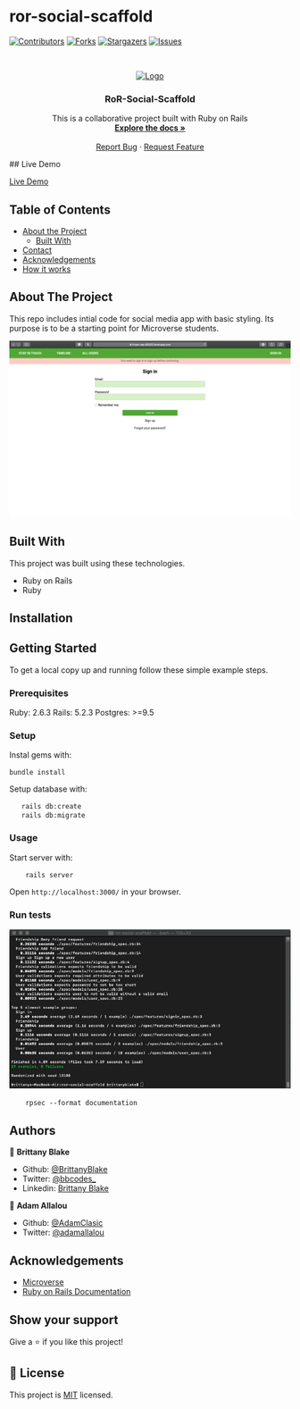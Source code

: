 # ror-social-scaffold

<!--
*** Thanks for checking out this README Template. If you have a suggestion that would
*** make this better, please fork the repo and create a pull request or simply open
*** an issue with the tag "enhancement".
*** Thanks again! Now go create something AMAZING! :D
-->

<!-- PROJECT SHIELDS -->
<!--
*** I'm using markdown "reference style" links for readability.
*** Reference links are enclosed in brackets [ ] instead of parentheses ( ).
*** See the bottom of this document for the declaration of the reference variables
*** for contributors-url, forks-url, etc. This is an optional, concise syntax you may use.
*** https://www.markdownguide.org/basic-syntax/#reference-style-links
-->
[![Contributors][contributors-shield]][contributors-url]
[![Forks][forks-shield]][forks-url]
[![Stargazers][stars-shield]][stars-url]
[![Issues][issues-shield]][issues-url]

<!-- PROJECT LOGO -->
<br />
<p align="center">
  <a href="https://github.com/adamclasic/ror-social-scaffold">
    <img src="https://course_report_production.s3.amazonaws.com/rich/rich_files/rich_files/5726/s300/icon-white-on-murple-copy.png" alt="Logo" width="80" height="80">
  </a>

  <h3 align="center">RoR-Social-Scaffold</h3>

  <p align="center">
    This is a collaborative project built with Ruby on Rails
    <br />
    <a href="https://github.com/adamclasic/ror-social-scaffold"><strong>Explore the docs »</strong></a>
    <br />
    <br />
    <a href="https://github.com/adamclasic/ror-social-scaffold/issues">Report Bug</a>
    ·
    <a href="https://github.com/adamclasic/ror-social-scaffold/issues">Request Feature</a>
  </p>
</p>
## Live Demo

[Live Demo](https://frozen-sea-66202.herokuapp.com/users/sign_in)

<!-- TABLE OF CONTENTS -->
## Table of Contents

* [About the Project](#about-the-project)
  * [Built With](#built-with)
* [Contact](#Authors)
* [Acknowledgements](#acknowledgements)
* [How it works](#How-it-works)

<!-- ABOUT THE PROJECT -->
## About The Project

This repo includes intial code for social media app with basic styling. Its purpose is to be a starting point for Microverse students. 

![screen](app/assets/images/screenshot.png)
<!-- BUILD WITH -->
## Built With
This project was built using these technologies.
* Ruby on Rails
* Ruby


<!-- ABOUT THE PROJECT -->
## Installation
## Getting Started

To get a local copy up and running follow these simple example steps.

### Prerequisites

Ruby: 2.6.3
Rails: 5.2.3
Postgres: >=9.5

### Setup

Instal gems with:

```
bundle install
```

Setup database with:

```
   rails db:create
   rails db:migrate
```



### Usage

Start server with:

```
    rails server
```

Open `http://localhost:3000/` in your browser.

### Run tests
![Rspec](app/assets/images/rspec.png)

```
    rpsec --format documentation
```

<!-- CONTACT -->
## Authors

👤 **Brittany Blake**

- Github: [@BrittanyBlake](https://github.com/BrittanyBlake)
- Twitter: [@bbcodes_](https://twitter.com/bbcodes_)
- Linkedin: [Brittany Blake](https://www.linkedin.com/in/brittany-blake-843951109/)

👤 **Adam Allalou**

- Github: [@AdamClasic](https://github.com/AdamClasic)
- Twitter: [@adamallalou](https://twitter.com/adamallalou)

<!-- ACKNOWLEDGEMENTS -->
## Acknowledgements
* [Microverse](https://www.microverse.org/)
* [Ruby on Rails Documentation](https://api.rubyonrails.org)

## Show your support

Give a ⭐️ if you like this project!

<!-- MARKDOWN LINKS & IMAGES -->
<!-- https://www.markdownguide.org/basic-syntax/#reference-style-links -->
[contributors-shield]: https://img.shields.io/github/contributors/adamclasic/ror-social-scaffold.svg?style=flat-square
[contributors-url]: https://github.com/adamclasic/ror-social-scaffold/graphs/contributors
[forks-shield]: https://img.shields.io/github/forks/adamclasic/ror-social-scaffold.svg?style=flat-square
[forks-url]: https://github.com/adamclasic/ror-social-scaffold/network/members
[stars-shield]: https://img.shields.io/github/stars/adamclasic/ror-social-scaffold.svg?style=flat-square
[stars-url]: https://github.com/adamclasic/ror-social-scaffold/stargazers
[issues-shield]: https://img.shields.io/github/issues/adamclasic/ror-social-scaffold.svg?style=flat-square
[issues-url]: https://github.com/adamclasic/ror-social-scaffold/issues

## 📝 License

This project is [MIT](https://opensource.org/licenses/MIT) licensed.
